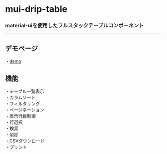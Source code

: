 # mui-drip-table
### material-uiを使用したフルスタックテーブルコンポーネント

*****
## デモページ
・[demo](https://kento75.github.io/mui-drip-table-demo)

## 機能
・テーブル一覧表示  
・カラムソート  
・フィルタリング  
・ページネーション  
・表示行数制御  
・行選択  
・検索  
・削除  
・CSVダウンロード  
・プリント  

